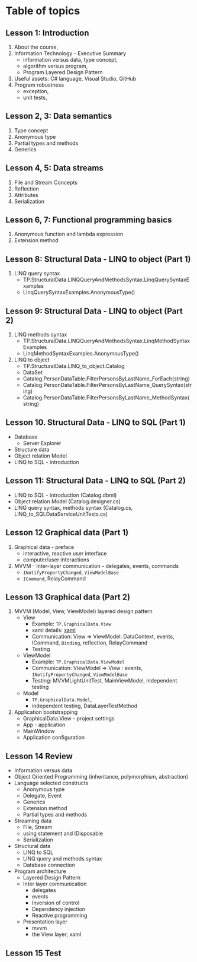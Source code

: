# Table of topics

## Lesson 1: Introduction

1. About the course,
2. Information Technology - Executive Summary
   - information versus data, type concept,
   - algorithm versus program,
   - Program Layered Design Pattern
3. Useful assets: C# language, Visual Studio, GitHub
4. Program robustness
   - exception,
   - unit tests,

## Lesson 2, 3: Data semantics

1. Type concept
1. Anonymous type
1. Partial types and methods
1. Generics

## Lesson 4, 5: Data streams

1. File and Stream Concepts
1. Reflection
1. Attributes
1. Serialization

## Lesson 6, 7: Functional programming basics

1. Anonymous function and lambda expression
1. Extension method

## Lesson 8: Structural Data - LINQ to object (Part 1)

1. LINQ query syntax
   - TP.StructuralData.LINQQueryAndMethodsSyntax.LinqQuerySyntaxExamples
   - LinqQuerySyntaxExamples.AnonymousType()

## Lesson 9: Structural Data - LINQ to object (Part 2)

1. LINQ methods syntax
   - TP.StructuralData.LINQQueryAndMethodsSyntax.LinqMethodSyntaxExamples
   - LinqMethodSyntaxExamples.AnonymousType()
1. LINQ to object
   - TP.StructuralData.LINQ_to_object.Catalog
   - DataSet
   - Catalog.PersonDataTable.FilterPersonsByLastName_ForEach(string)
   - Catalog.PersonDataTable.FilterPersonsByLastName_QuerySyntax(string)
   - Catalog.PersonDataTable.FilterPersonsByLastName_MethodSyntax(string)

## Lesson 10. Structural Data - LINQ to SQL (Part 1)

- Database
  - Server Explorer
- Structure data
- Object relation Model
- LINQ to SQL - introduction

## Lesson 11: Structural Data - LINQ to SQL (Part 2)

- LINQ to SQL - introduction (Catalog.dbml)
- Object relation Model (Catalog.designer.cs)
- LINQ query syntax, methods syntax (Catalog.cs, LINQ_to_SQLDataServiceUnitTests.cs)

## Lesson 12 Graphical data (Part 1)

1. Graphical data - preface
   - interactive, reactive user interface
   - computer/user interactions
2. MVVM - Inter-layer communication - delegates, events, commands
   - `INotifyPropertyChanged`, `ViewModelBase`
   - `ICommand`, RelayCommand

## Lesson 13 Graphical data (Part 2)

1. MVVM (Model, View, ViewModel) layered design pattern
   - View
     - Example: `TP.GraphicalData.View`
     - xaml details: [xaml](https://docs.microsoft.com/dotnet/framework/xaml-services/)
     - Communication: View => ViewModel: DataContext, events, ICommand, `Binding`, reflection, RelayCommand
     - Testing
   - ViewModel
     - Example: `TP.GraphicalData.ViewModel`
     - Communication: ViewModel => View : events, `INotifyPropertyChanged`, `ViewModelBase`
     - Testing: MVVMLightUnitTest, MainViewModel, independent testing
   - Model
     - `TP.GraphicalData.Model`,
     - independent testing, DataLayerTestMethod
2. Application bootstrapping
   - GraphicalData.View - project settings
   - App - application
   - MainWindow
   - Application configuration

## Lesson 14 Review

- Information versus data
- Object Oriented Programming (inheritance, polymorphism, abstraction)
- Language selected constructs
  - Anonymous type
  - Delegate, Event
  - Generics
  - Extension method
  - Partial types and methods
- Streaming data
  - File, Stream
  - using statement and IDisposable
  - Serialization
- Structural data
  - LINQ to SQL
  - LINQ query and methods syntax
  - Database connection
- Program architecture
  - Layered Design Pattern
  - Inter layer communication
    - delegates
    - events
    - Inversion of control
    - Dependency injection
    - Reactive programming
  - Presentation layer
    - mvvm
    - the View layer; xaml

## Lesson 15 Test
